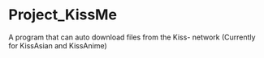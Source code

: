 # Project_KissMe
A program that can auto download files from the Kiss- network (Currently for KissAsian and KissAnime)
